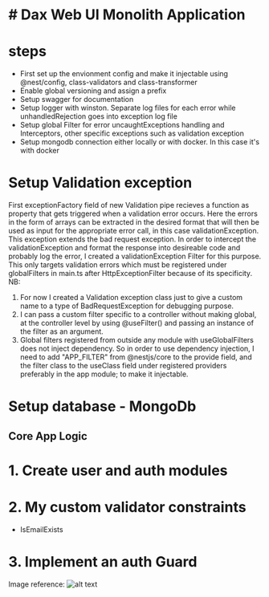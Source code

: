 # # Dax Web UI Monolith Application

# steps

- First set up the envionment config and make it injectable using @nest/config, class-validators and class-transformer
- Enable global versioning and assign a prefix
- Setup swagger for documentation
- Setup logger with winston. Separate log files for each error while unhandledRejection goes into exception log file
- Setup global Filter for error uncaughtExceptions handling and Interceptors, other specific exceptions such as validation exception
- Setup mongodb connection either locally or with docker. In this case it's with docker



# Setup Validation exception

First exceptionFactory field of new Validation pipe recieves a function as property that gets triggered when a validation error occurs. Here the errors in the form of arrays can be extracted in the desired format that will then be used as input for the appropriate error call, in this case validationException. This exception extends the bad request exception. In order to intercept the validationException and format the response into desireable code and probably log the error, I created a validationException Filter for this purpose. This only targets validation errors which must be registered under globalFilters in main.ts after HttpExceptionFilter because of its specificity.
NB: 
1. For now I created a Validation exception class just to give a custom name to a type of BadRequestException for debugging purpose.
2. I can pass a custom filter specific to a controller without making global, at the controller level by using @useFilter() and passing an instance of the filter as an argument.
3. Global filters registered from outside any module with useGlobalFilters does not inject dependency. So in order to use dependency injection, I need to add "APP_FILTER" from @nestjs/core to the provide field, and the filter class to the useClass field under registered providers preferably in the app module; to make it injectable.


# Setup database - MongoDb

## Core App Logic

# 1. Create user and auth modules

# 2. My custom validator constraints
- IsEmailExists

# 3. Implement an auth Guard

Image reference:
![alt text](https://github.com/solemnseagal/Dax_store_backend_monolith/blob/main/public/schema_diagrams/diagram-export-07-01-2024-09_57_55.pnghttps://github.com/solemnseagal/Dax_store_backend_monolith/blob/main/public/schema_diagrams/diagram-export-07-01-2024-09_57_55.png?raw=true)